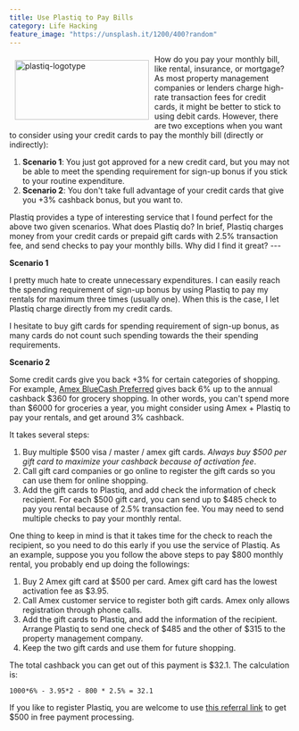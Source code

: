 ```yaml
---
title: Use Plastiq to Pay Bills
category: Life Hacking
feature_image: "https://unsplash.it/1200/400?random"
---
```

 
<img src="https://c1.staticflickr.com/5/4240/34685499193_c246e4dbbf_m.jpg" width="240" height="107" alt="plastiq-logotype" align="left" style="margin:10px;"> How do you pay your monthly bill, like rental, insurance, or mortgage? As most property management companies or lenders charge high-rate transaction fees for credit cards, it might be better to stick to using debit cards. However, there are two exceptions when you want to consider using your credit cards to pay the monthly bill (directly or indirectly):
 
1. **Scenario 1**: You just got approved for a new credit card, but you may not be able to meet the spending requirement for sign-up bonus if you stick to your routine expenditure.
2. **Scenario 2**: You don't take full advantage of your credit cards that give you +3% cashback bonus, but you want to.
 
Plastiq provides a type of interesting service that I found perfect for the above two given scenarios. What does Plastiq do? In brief, Plastiq charges money from your credit cards or prepaid gift cards with 2.5% transaction fee, and send checks to pay your monthly bills. Why did I find it great? ---
 
**Scenario 1**
 
I pretty much hate to create unnecessary expenditures. I can easily reach the spending requirement of sign-up bonus by using Plastiq to pay my rentals for maximum three times (usually one). When this is the case, I let Plastiq charge directly from my credit cards.
 
I hesitate to buy gift cards for spending requirement of sign-up bonus, as many cards do not count such spending towards the their spending requirements.
 
**Scenario 2**
 
Some credit cards give you back +3% for certain categories of shopping. For example, <a href = "https://www.americanexpress.com/us/credit-cards/card/blue-cash-preferred/" target="_blank">Amex BlueCash Preferred</a> gives back 6% up to the annual cashback $360 for grocery shopping. In other words, you can't spend more than $6000 for groceries a year, you might consider using Amex + Plastiq to pay your rentals, and get around 3% cashback.
 
It takes several steps:
 
1. Buy multiple $500 visa / master / amex gift cards. <i>Always buy $500 per gift card to maximize your cashback because of activation fee</i>.
2. Call gift card companies or go online to register the gift cards so you can use them for online shopping.
3. Add the gift cards to Plastiq, and add check the information of check recipient. For each $500 gift card, you can send up to $485 check to pay you rental because of 2.5% transaction fee. You may need to send multiple checks to pay your monthly rental.
 
One thing to keep in mind is that it takes time for the check to reach the recipient, so you need to do this early if you use the service of Plastiq. As an example, suppose you you follow the above steps to pay $800 monthly rental, you probably end up doing the followings:
 
1. Buy 2 Amex gift card at $500 per card. Amex gift card has the lowest activation fee as $3.95.
2. Call Amex customer service to register both gift cards. Amex only allows registration through phone calls.
3. Add the gift cards to Plastiq, and add the information of the recipient. Arrange Plastiq to send one check of $485 and the other of $315 to the property management company.
4. Keep the two gift cards and use them for future shopping.
 
The total cashback you can get out of this payment is $32.1. The calculation is:
 
```
1000*6% - 3.95*2 - 800 * 2.5% = 32.1
```
 
If you like to register Plastiq, you are welcome to use <a href="https://www.plastiq.com/cardholder_ui/start?referralCode=733960" target="_blank">this referral link</a> to get $500 in free payment processing.
 
